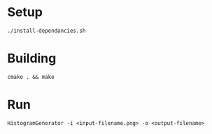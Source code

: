 # Setup
`./install-dependancies.sh`

# Building
`cmake . && make`

# Run
`HistogramGenerator -i <input-filename.png> -o <output-filename>`

